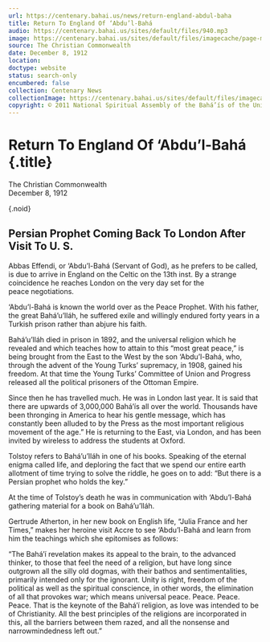 ```yaml
---
url: https://centenary.bahai.us/news/return-england-abdul-baha
title: Return To England Of ‘Abdu’l-Bahá
audio: https://centenary.bahai.us/sites/default/files/940.mp3
image: https://centenary.bahai.us/sites/default/files/imagecache/page-main-image/images/press_clippings/12-08-1912%2CChristian%20Commonwealth%2CReturn%20to%20England%20of%20Abdul%20Baha.png
source: The Christian Commonwealth
date: December 8, 1912
location: 
doctype: website
status: search-only
encumbered: false
collection: Centenary News
collectionImage: https://centenary.bahai.us/sites/default/files/imagecache/theme-image/main_image/abdulbaha-overview-small_0.jpg
copyright: © 2011 National Spiritual Assembly of the Bahá’ís of the United States
---
```



# Return To England Of ‘Abdu’l-Bahá {.title}

The Christian Commonwealth  
December 8, 1912  

{.noid}  



Persian Prophet Coming Back To London After Visit To U. S.
----------------------------------------------------------

Abbas Effendi, or ‘Abdu’l-Bahá (Servant of God), as he prefers to be called, is due to arrive in England on the Celtic on the 13th inst. By a strange coincidence he reaches London on the very day set for the peace negotiations.

‘Abdu’l-Bahá is known the world over as the Peace Prophet. With his father, the great Bahá’u’lláh, he suffered exile and willingly endured forty years in a Turkish prison rather than abjure his faith.

Bahá’u’lláh died in prison in 1892, and the universal religion which he revealed and which teaches how to attain to this “most great peace,” is being brought from the East to the West by the son ‘Abdu’l-Bahá, who, through the advent of the Young Turks’ supremacy, in 1908, gained his freedom. At that time the Young Turks’ Committee of Union and Progress released all the political prisoners of the Ottoman Empire.

Since then he has travelled much. He was in London last year. It is said that there are upwards of 3,000,000 Bahá’ís all over the world. Thousands have been thronging in America to hear his gentle message, which has constantly been alluded to by the Press as the most important religious movement of the age.” He is returning to the East, via London, and has been invited by wireless to address the students at Oxford.

Tolstoy refers to Bahá’u’lláh in one of his books. Speaking of the eternal enigma called life, and deploring the fact that we spend our entire earth allotment of time trying to solve the riddle, he goes on to add: “But there is a Persian prophet who holds the key.”

At the time of Tolstoy’s death he was in communication with ‘Abdu’l-Bahá gathering material for a book on Bahá’u’lláh.

Gertrude Atherton, in her new book on English life, “Julia France and her Times,” makes her heroine visit Accre to see ‘Abdu’l-Bahá and learn from him the teachings which she epitomises as follows:

“The Bahá’í revelation makes its appeal to the brain, to the advanced thinker, to those that feel the need of a religion, but have long since outgrown all the silly old dogmas, with their bathos and sentimentalities, primarily intended only for the ignorant. Unity is right, freedom of the political as well as the spiritual conscience, in other words, the elimination of all that provokes war; which means universal peace. Peace. Peace. Peace. That is the keynote of the Bahá’í religion, as love was intended to be of Christianity. All the best principles of the religions are incorporated in this, all the barriers between them razed, and all the nonsense and narrowmindedness left out.”